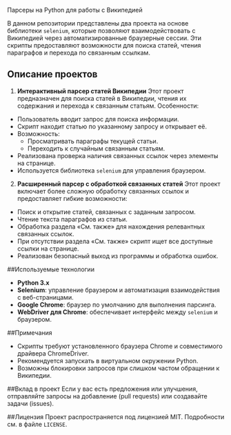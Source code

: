
 Парсеры на Python для работы с Википедией

В данном репозитории представлены два проекта на основе библиотеки `selenium`, которые позволяют взаимодействовать с Википедией через автоматизированные браузерные сессии. Эти скрипты предоставляют возможности для поиска статей, чтения параграфов и перехода по связанным ссылкам.

 ## Описание проектов

1. **Интерактивный парсер статей Википедии**
Этот проект предназначен для поиска статей в Википедии, чтения их содержания и перехода к связанным статьям. Особенности:
- Пользователь вводит запрос для поиска информации.
- Скрипт находит статью по указанному запросу и открывает её.
- Возможность:
  - Просматривать параграфы текущей статьи.
  - Переходить к случайным связанным статьям.
- Реализована проверка наличия связанных ссылок через элементы на странице.
- Используется библиотека `selenium` для управления браузером.

 2. **Расширенный парсер с обработкой связанных статей**
Этот проект включает более сложную обработку связанных ссылок и предоставляет гибкие возможности:
- Поиск и открытие статей, связанных с заданным запросом.
- Чтение текста параграфов из статьи.
- Обработка раздела «См. также» для нахождения релевантных связанных ссылок.
- При отсутствии раздела «См. также» скрипт ищет все доступные ссылки на странице.
- Реализован безопасный выход из программы и обработка ошибок.

 ##Используемые технологии
- **Python 3.x**
- **Selenium**: управление браузером и автоматизация взаимодействия с веб-страницами.
- **Google Chrome**: браузер по умолчанию для выполнения парсинга.
- **WebDriver для Chrome**: обеспечивает интерфейс между `selenium` и браузером.


##Примечания
- Скрипты требуют установленного браузера Chrome и совместимого драйвера ChromeDriver.
- Рекомендуется запускать в виртуальном окружении Python.
- Возможны блокировки запросов при слишком частом обращении к Википедии.

 ##Вклад в проект
Если у вас есть предложения или улучшения, отправляйте запросы на добавление (pull requests) или создавайте задачи (issues).

##Лицензия
Проект распространяется под лицензией MIT. Подробности см. в файле `LICENSE`.



 
